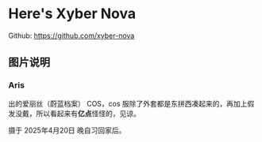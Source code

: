 # Here's Xyber Nova

Github: https://github.com/xyber-nova

## 图片说明

### Aris

出的爱丽丝（蔚蓝档案） COS，cos 服除了外套都是东拼西凑起来的，再加上假发没戴，所以看起来有**亿点**怪怪的，见谅。

摄于 2025年4月20日 晚自习回家后。